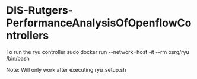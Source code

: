 # DIS-Rutgers-PerformanceAnalysisOfOpenflowControllers

To run the ryu controller
sudo docker run --network=host -it --rm osrg/ryu /bin/bash

Note: Will only work after executing ryu_setup.sh